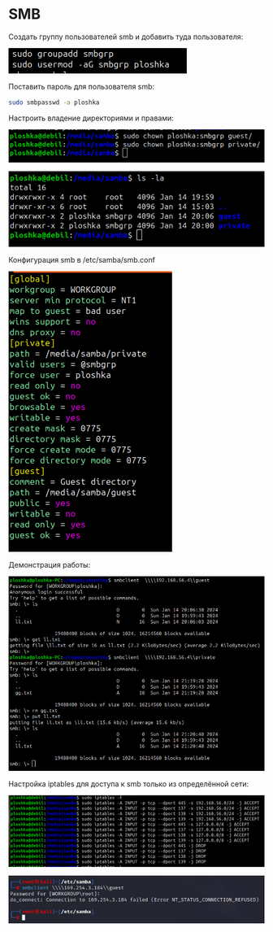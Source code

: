 # SMB

Создать группу пользователей smb и добавить туда пользователя:

![ff](screenshots/Screenshot%20from%202024-01-14%2021-17-06.png)

Поставить пароль для пользователя smb:

```sh
sudo smbpasswd -a ploshka
```

Настроить владение директориями и правами:

![ff](screenshots/Screenshot%20from%202024-01-14%2021-16-33.png)

![ff](screenshots/Screenshot%20from%202024-01-14%2021-16-00.png)

Конфигурация smb в /etc/samba/smb.conf

![ff](screenshots/Screenshot%20from%202024-01-14%2021-17-32.png)

Демонстрация работы:

![ff](screenshots/Screenshot%20from%202024-01-14%2021-23-48.png)

Настройка iptables для доступа к smb только из определённой сети:

![ff](screenshots/Screenshot%20from%202024-01-14%2021-35-32.png)

![ff](screenshots/Screenshot%20from%202024-01-14%2021-40-31.png)
